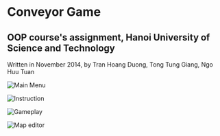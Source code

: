 # Conveyor Game
## OOP course's assignment, Hanoi University of Science and Technology

Written in November 2014, by Tran Hoang Duong, Tong Tung Giang, Ngo Huu Tuan


![Main Menu](https://i.imgur.com/1d7lMkp.jpg "Main Menu")

![Instruction](https://i.imgur.com/RsTHHKB.jpg "Instruction")

![Gameplay](https://i.imgur.com/2MisjBA.jpg "Gameplay")

![Map editor](https://i.imgur.com/PqlN7p2.jpg "Map editor")